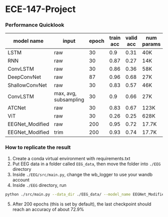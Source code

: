 # ECE-147-Project

### Performance Quicklook

| model name     | input                   | epoch | train acc | valid acc | num params  |  test acc  |
|----------------|-------------------------|-------|-----------|-----------|-------------|------------|
| LSTM           | raw                     | 30    | 0.9       | 0.31      | 40K         |   	  |
| RNN            | raw                     | 30    | 0.87      | 0.27      | 14K         |   	  |
| ConvLSTM       | raw                     | 30    | 0.86      | 0.36      | 58K         |   	  |
| DeepConvNet    | raw                     | 87    | 0.96      | 0.68      | 27K         | 0.64   	  |
| ShallowConvNet | raw                     | 30    | 0.83      | 0.57      | 46K         | 0.55   	  |
| ConvLSTM       | max, avg, subsampling   | 30    | 0.9       | 0.66      | 27K         |    0.67  |
| ATCNet         | raw                     | 30    | 0.83      | 0.67      | 123K        | 0.67   	  |
| ViT            | raw                     | 30    | 0.26      | 0.25      | 628K        |   	  |
| EEGNet_Modified| raw                     | 200   | 0.95      | 0.72      | 17.7K       | 0.73   	  |
| EEGNet_Modified| trim                    | 200   | 0.93      | 0.74      | 17.7K       | 0.74   	  |

### How to replicate the result

1. Create a conda virtual environment with requirements.txt
2. Put EEG data in a folder called ```EEG_data```, then move the folder into ```./EEG``` directory
3. Inside ```./EEG/src/main.py```, change the wb_logger to use your wandb account
4. Inside ```./EEG``` directory, run 

```bash
python ./src/main.py --data_dir ./EEG_data/ --model_name EEGNet_Modified
```

5. After 200 epochs (this is set by default), the last checkpoint should reach an accuracy of about $72.9\%$
